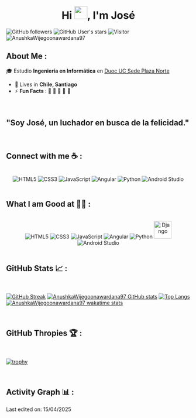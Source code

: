 
<h1 align="center">Hi <img src="https://media.giphy.com/media/hvRJCLFzcasrR4ia7z/giphy.gif" width="35">, I'm José</h1>

![GitHub followers](https://img.shields.io/github/followers/AnushkaWijegoonawardana97?style=social) ![GitHub User's stars](https://img.shields.io/github/stars/AnushkaWijegoonawardana97?style=social) ![Visitor](https://visitor-badge.laobi.icu/badge?page_id=AnushkaWijegoonawardana97.repoName) <img src="https://komarev.com/ghpvc/?username=AnushkaWijegoonawardana97" alt="AnushkaWijegoonawardana97" />

## About Me :

🎓 Estudio **Ingeniería en Informática** en [Duoc UC Sede Plaza Norte](https://www.duoc.cl/sedes/plaza-norte/)  

- 🏡 Lives in **Chile, Santiago**
- ⚡ **Fun Facts** : 🍕 🏉 🏏 🎥 🚞

<br>

## **"Soy José, un luchador en busca de la felicidad."**

<br>

## Connect with me ☕ :

<br>
<div align="center">
  <img src="https://img.icons8.com/color/48/000000/html-5--v1.png" title="HTML5"/> 
  <img src="https://img.icons8.com/color/48/000000/css3.png" title="CSS3"/> 
  <img src="https://img.icons8.com/color/48/000000/javascript--v1.png" title="JavaScript"/> 
  <img src="https://img.icons8.com/color/48/000000/angularjs.png" title="Angular"/> 
  <img src="https://img.icons8.com/color/48/000000/python--v1.png" title="Python"/>
  <img src="https://img.icons8.com/color/48/000000/android-studio--v3.png" title="Android Studio"/> 
</div>
<br>

## What I am Good at 🧑‍💻 :

<br>
<div align="center">
  <img src="https://img.icons8.com/color/48/000000/html-5--v1.png" title="HTML5"/> 
  <img src="https://img.icons8.com/color/48/000000/css3.png" title="CSS3"/> 
  <img src="https://img.icons8.com/color/48/000000/javascript--v1.png" title="JavaScript"/> 
  <img src="https://img.icons8.com/color/48/000000/angularjs.png" title="Angular"/> 
  <img src="https://img.icons8.com/color/48/000000/python--v1.png" title="Python"/>
  <img src="https://cdn.jsdelivr.net/gh/devicons/devicon/icons/django/django-original.svg" title="Django" width="48" height="48"/>
  <img src="https://img.icons8.com/color/48/000000/android-studio--v2.png" title="Android Studio"/> 
</div>
<br>

## GitHub Stats 📈 :

<br>

[![GitHub Streak](https://github-readme-streak-stats.herokuapp.com?user=AnushkaWijegoonawardana97&theme=algolia&date_format=M%20j%5B%2C%20Y%5D)](https://git.io/streak-stats) [![AnushkaWijegoonawardana97 GitHub stats](https://github-readme-stats.vercel.app/api?username=AnushkaWijegoonawardana97&theme=algolia)](https://github.com/AnushkaWijegoonawardana97/github-readme-stats) [![Top Langs](https://github-readme-stats.vercel.app/api/top-langs/?username=AnushkaWijegoonawardana97&theme=algolia)](https://github.com/AnushkaWijegoonawardana97/github-readme-stats) [![AnushkaWijegoonawardana97 wakatime stats](https://github-readme-stats.vercel.app/api/wakatime?username=WinterWolf97&theme=algolia)](https://github.com/WinterWolf97/github-readme-stats)

<br>

## GitHub Thropies 🏆 :

<br>

[![trophy](https://github-profile-trophy.vercel.app/?username=AnushkaWijegoonawardana97)](https://github.com/AnushkaWijegoonawardana97/github-profile-trophy)

<br>

## Activity Graph 📊 :


Last edited on: 15/04/2025

